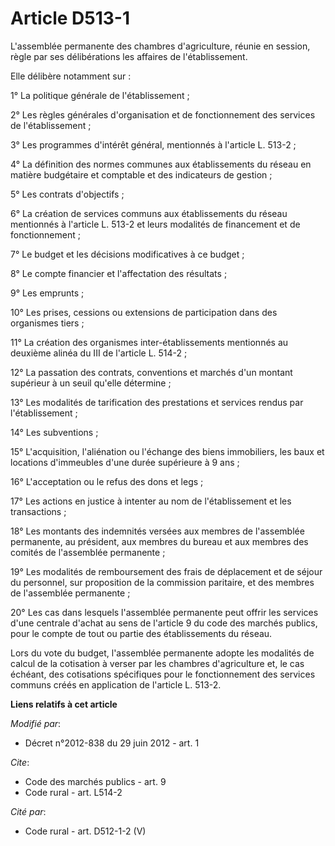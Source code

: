 # Article D513-1

L'assemblée permanente des chambres d'agriculture, réunie en session, règle par ses délibérations les affaires de
l'établissement. 

Elle délibère notamment sur : 

1° La politique générale de l'établissement ; 

2° Les règles générales d'organisation et de fonctionnement des services de l'établissement ; 

3° Les programmes d'intérêt général, mentionnés à l'article L. 513-2 ; 

4° La définition des normes communes aux établissements du réseau en matière budgétaire et comptable et des indicateurs de
gestion ; 

5° Les contrats d'objectifs ; 

6° La création de services communs aux établissements du réseau mentionnés à l'article L. 513-2 et leurs modalités de
financement et de fonctionnement ; 

7° Le budget et les décisions modificatives à ce budget ; 

8° Le compte financier et l'affectation des résultats ; 

9° Les emprunts ; 

10° Les prises, cessions ou extensions de participation dans des organismes tiers ; 

11° La création des organismes inter-établissements mentionnés au deuxième alinéa du III de l'article L. 514-2 ; 

12° La passation des contrats, conventions et marchés d'un montant supérieur à un seuil qu'elle détermine ; 

13° Les modalités de tarification des prestations et services rendus par l'établissement ; 

14° Les subventions ; 

15° L'acquisition, l'aliénation ou l'échange des biens immobiliers, les baux et locations d'immeubles d'une durée supérieure
à 9 ans ; 

16° L'acceptation ou le refus des dons et legs ; 

17° Les actions en justice à intenter au nom de l'établissement et les transactions ; 

18° Les montants des indemnités versées aux membres de l'assemblée permanente, au président, aux membres du bureau et aux
membres des comités de l'assemblée permanente ; 

19° Les modalités de remboursement des frais de déplacement et de séjour du personnel, sur proposition de la commission
paritaire, et des membres de l'assemblée permanente ; 

20° Les cas dans lesquels l'assemblée permanente peut offrir les services d'une centrale d'achat au sens de l'article 9 du
code des marchés publics, pour le compte de tout ou partie des établissements du réseau. 

Lors du vote du budget, l'assemblée permanente adopte les modalités de calcul de la cotisation à verser par les chambres
d'agriculture et, le cas échéant, des cotisations spécifiques pour le fonctionnement des services communs créés en
application de l'article L. 513-2.

**Liens relatifs à cet article**

_Modifié par_:

  - Décret n°2012-838 du 29 juin 2012 - art. 1

_Cite_:

  - Code des marchés publics - art. 9
  - Code rural - art. L514-2

_Cité par_:

  - Code rural - art. D512-1-2 (V)
